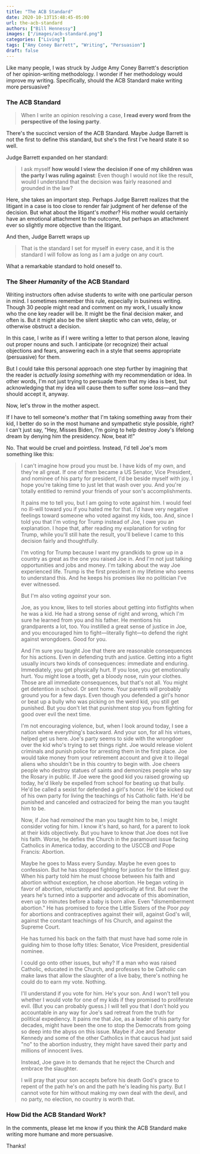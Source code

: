 ```yaml
---
title: "The ACB Standard"
date: 2020-10-13T15:48:45-05:00
url: the-acb-standard
authors: ["Bill Hennessy"]
images: ["/images/acb-standard.png"]
categories: ["Living"]
tags: ["Amy Coney Barrett", "Writing", "Persuasion"]
draft: false
---
```


Like many people, I was struck by Judge Amy Coney Barrett's description of her opinion-writing methodology. I wonder if her methodology would improve my writing. Specifically, should the ACB Standard make writing more persuasive?

### The ACB Standard

> When I write an opinion resolving a case, **I read every word from the perspective of the losing party**. 

There's the succinct version of the ACB Standard. Maybe Judge Barrett is not the first to define this standard, but she's the first I've heard state it so well. 

Judge Barrett expanded on her standard:

> I ask myself **how would I view the decision if one of my children was the party I was ruling against**: Even though I would not like the result, would I understand that the decision was fairly reasoned and grounded in the law? 

Here, she takes an important step. Perhaps Judge Barrett realizes that the litigant in a case is too close to render fair judgment of her defense of the decision. But what about the litigant's *mother*? His mother would certainly have an emotional attachment to the outcome, but perhaps an attachment ever so slightly more objective than the litigant. 

And then, Judge Barrett wraps up

> That is the standard I set for myself in every case, and it is the standard I will follow as long as I am a judge on any court.

What a remarkable standard to hold oneself to.

### The Sheer *Humanity* of the ACB Standard

Writing instructors often advise students to write with one particular person in mind. I sometimes remember this rule, especially in business writing. Though 30 people might read and comment on my work, I usually know who the one key reader will be. It might be the final decision maker, and often is. But it might also be the silent skeptic who can veto, delay, or otherwise obstruct a decision.

In this case, I write as if I were writing a letter to that person alone, leaving out proper nouns and such. I anticipate (or recognize) their actual objections and fears, answering each in a style that seems appropriate (persuasive) for them. 

But I could take this personal approach one step further by imagining that the reader is *actually losing something* with my recommendation or idea. In other words, I'm not just trying to persuade them that my idea is best, but acknowledging that my idea will cause them to suffer some *loss*—and they should accept it, anyway. 

Now, let's throw in the mother aspect. 

If I have to tell someone's *mother* that I'm taking something away from their kid, I better do so in the most humane and sympathetic style possible, right? I can't just say, "Hey, Misses Biden, I'm going to help destroy Joey's lifelong dream by denying him the presidency. Now, beat it!"

No. That would be cruel and pointless. Instead, I'd tell Joe's mom something like this:

> I can't imagine how proud you must be. I have kids of my own, and they're all great. If one of them became a US Senator, Vice President, and nominee of his party for president, I'd be beside myself with joy. I hope you're taking time to just let that wash over you. And you're totally entitled to remind your friends of your son's accomplishments. 
> 
> It pains me to tell you, but I am going to vote against him. I would feel no ill-will toward you if you hated me for that. I'd have very negative feelings toward someone who voted against my kids, too. And, since I told you that I'm voting for Trump instead of Joe, I owe you an explanation. I hope that, after reading my explanation for voting for Trump, while you'll still hate the result, you'll believe I came to this decision fairly and thoughtfully. 
> 
> I'm voting for Trump because I want my grandkids to grow up in a country as great as the one you raised Joe in. And I'm not just talking opportunities and jobs and money. I'm talking about the way Joe experienced life. Trump is the first president in my lifetime who seems to understand this. And he keeps his promises like no politician I've ever witnessed.
>
> But I'm also voting *against* your son. 
> 
> Joe, as you know, likes to tell stories about getting into fistfights when he was a kid. He had a strong sense of right and wrong, which I'm sure he learned from you and his father. He mentions his grandparents a lot, too. You instilled a great sense of justice in Joe, and you encouraged him to fight—literally fight—to defend the right against wrongdoers. Good for you.
> 
> And I'm sure you taught Joe that there are reasonable consequences for his actions. Even in defending truth and justice. Getting into a fight usually incurs two kinds of consequences: immediate and enduring. Immediately, you get physically hurt. If you lose, you get emotionally hurt. You might lose a tooth, get a bloody nose, ruin your clothes. Those are all immediate consequences, but that's not all. You might get detention in school. Or sent home. Your parents will probably ground you for a few days. Even though you defended a girl's honor or beat up a bully who was picking on the weird kid, you still get punished. But you don't let that punishment stop you from fighting for good over evil the next time. 
> 
> I'm not encouraging violence, but, when I look around today, I see a nation where everything's backward. And your son, for all his virtues, helped get us here. Joe's party seems to side with the wrongdoer over the kid who's trying to set things right. Joe would release violent criminals and punish police for arresting them in the first place. Joe would take money from your retirement account and give it to illegal aliens who shouldn't be in this country to begin with. Joe cheers people who destroy statues of saints and demonizes people who say the Rosary in public. If Joe were the good kid you raised growing up today, he'd likely be expelled from school for beating up that bully. He'd be called a sexist for defended a girl's honor. He'd be kicked out of his own party for living the teachings of his Catholic faith. He'd be punished and canceled and ostracized for being the man you taught him to be. 
> 
> Now, if Joe had *remained* the man you taught him to be, I might consider voting for him. I know it's hard, so hard, for a parent to look at their kids objectively. But you have to know that Joe does not live his faith. Worse, he defies the Church in the paramount issue facing Catholics in America today, according to the USCCB *and* Pope Francis: Abortion.
>
> Maybe he goes to Mass every Sunday. Maybe he even goes to confession. But he has stopped fighting for justice for the littlest guy. When his party told him he must choose between his faith and abortion without exception, he chose abortion. He began voting in favor of abortion, reluctantly and apologetically at first. But over the years he's turned into a supporter and advocate of this abomination, even up to minutes before a baby is born alive. Even "dismemberment abortion." He has promised to force the Little Sisters of the Poor *pay* for abortions and contraceptives against their will, against God's will, against the constant teachings of his Church, and against the Supreme Court. 
> 
> He has turned his back on the faith that must have had some role in guiding him to those lofty titles: Senator, Vice President, presidential nominee. 
> 
> I could go onto other issues, but why? If a man who was raised Catholic, educated in the Church, and professes to be Catholic can make laws that allow the slaughter of a live baby, there's nothing he could do to earn my vote. Nothing. 
> 
> I'll understand if you vote for him. He's your son. And I won't tell you whether I would vote for one of my kids if they promised to proliferate evil. (But you can probably guess.) I will tell you that I don't hold you accountable in any way for Joe's sad retreat from the truth for political expediency. It pains me that Joe, as a leader of his party for decades, might have been the one to stop the Democrats from going so deep into the abyss on this issue. Maybe if Joe and Senator Kennedy and some of the other Catholics in that caucus had just said "no" to the abortion industry, they might have saved their party and millions of innocent lives. 
> 
> Instead, Joe gave in to demands that he reject the Church and embrace the slaughter. 
> 
> I will pray that your son accepts before his death God's grace to repent of the path he's on and the path he's leading his party. But I cannot vote for him without making my own deal with the devil, and no party, no election, no country is worth that. 


### How Did the ACB Standard Work? 

In the comments, please let me know if you think the ACB Standard make writing more humane and more persuasive. 

Thanks!